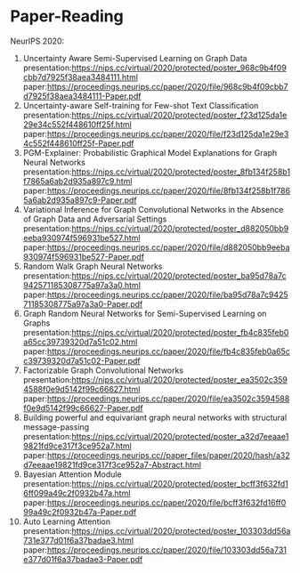 # Paper-Reading
NeurIPS 2020:  
1. Uncertainty Aware Semi-Supervised Learning on Graph Data  
presentation:https://nips.cc/virtual/2020/protected/poster_968c9b4f09cbb7d7925f38aea3484111.html
paper:https://proceedings.neurips.cc/paper/2020/file/968c9b4f09cbb7d7925f38aea3484111-Paper.pdf 
2. Uncertainty-aware Self-training for Few-shot Text Classification  
presentation:https://nips.cc/virtual/2020/protected/poster_f23d125da1e29e34c552f448610ff25f.html
paper:https://proceedings.neurips.cc/paper/2020/file/f23d125da1e29e34c552f448610ff25f-Paper.pdf
3. PGM-Explainer: Probabilistic Graphical Model Explanations for Graph Neural Networks  
presentation:https://nips.cc/virtual/2020/protected/poster_8fb134f258b1f7865a6ab2d935a897c9.html
paper:https://proceedings.neurips.cc/paper/2020/file/8fb134f258b1f7865a6ab2d935a897c9-Paper.pdf
4. Variational Inference for Graph Convolutional Networks in the Absence of Graph Data and Adversarial Settings
presentation:https://nips.cc/virtual/2020/protected/poster_d882050bb9eeba930974f596931be527.html  
paper:https://proceedings.neurips.cc/paper/2020/file/d882050bb9eeba930974f596931be527-Paper.pdf 
5. Random Walk Graph Neural Networks
presentation:https://nips.cc/virtual/2020/protected/poster_ba95d78a7c942571185308775a97a3a0.html
paper:https://proceedings.neurips.cc/paper/2020/file/ba95d78a7c942571185308775a97a3a0-Paper.pdf  
6. Graph Random Neural Networks for Semi-Supervised Learning on Graphs  
presentation:https://nips.cc/virtual/2020/protected/poster_fb4c835feb0a65cc39739320d7a51c02.html
paper:https://proceedings.neurips.cc/paper/2020/file/fb4c835feb0a65cc39739320d7a51c02-Paper.pdf
7. Factorizable Graph Convolutional Networks  
presentation:https://nips.cc/virtual/2020/protected/poster_ea3502c3594588f0e9d5142f99c66627.html  
paper:https://proceedings.neurips.cc/paper/2020/file/ea3502c3594588f0e9d5142f99c66627-Paper.pdf
8. Building powerful and equivariant graph neural networks with structural message-passing  
presentation:https://nips.cc/virtual/2020/protected/poster_a32d7eeaae19821fd9ce317f3ce952a7.html  
paper:https://proceedings.neurips.cc//paper_files/paper/2020/hash/a32d7eeaae19821fd9ce317f3ce952a7-Abstract.html  
9. Bayesian Attention Module  
presentation:https://nips.cc/virtual/2020/protected/poster_bcff3f632fd16ff099a49c2f0932b47a.html  
paper:https://proceedings.neurips.cc/paper/2020/file/bcff3f632fd16ff099a49c2f0932b47a-Paper.pdf
10. Auto Learning Attention  
presentation:https://nips.cc/virtual/2020/protected/poster_103303dd56a731e377d01f6a37badae3.html
paper:https://proceedings.neurips.cc/paper/2020/file/103303dd56a731e377d01f6a37badae3-Paper.pdf





